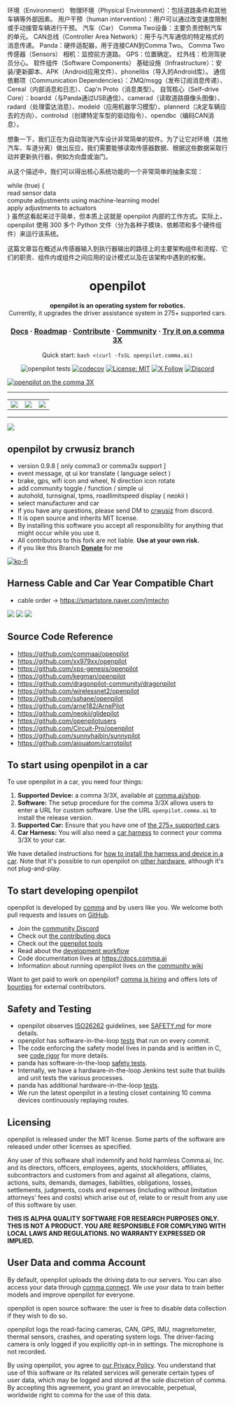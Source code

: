 环境（Environment）
物理环境（Physical Environment）：包括道路条件和其他车辆等外部因素。
用户干预（human intervention）：用户可以通过改变速度限制或手动接管车辆进行干预。
汽车（Car）
Comma Two设备：主要负责控制汽车的单元。
CAN总线（Controller Area Network）：用于与汽车通信的特定格式的消息传递。
Panda：硬件适配器，用于连接CAN到Comma Two。
Comma Two传感器（Sensors）
相机：监控前方道路。
GPS：位置确定。
红外线：检测驾驶员分心。
软件组件（Software Components）
基础设施（Infrastructure）：安装/更新脚本、APK（Android应用文件）、phonelibs（导入的Android库）。
通信依赖项（Communication Dependencies）：ZMQ/msgg（发布订阅消息传递）、Cereal（内部消息和日志）、Cap'n Proto（消息类型）。
自驾核心（Self-drive Core）：boardd（与Panda通过USB通信）、camerad（读取道路摄像头图像）、radard（处理雷达消息）、modeld（应用机器学习模型）、plannerd（决定车辆应去的方向）、controlsd（创建特定车型的驱动指令）、opendbc（编码CAN消息）。


想象一下，我们正在为自动驾驶汽车设计非常简单的软件。为了让它对环境（其他汽车、车道分离）做出反应，我们需要能够读取传感器数据、根据这些数据采取行动并更新执行器，例如方向盘或油门。

从这个描述中，我们可以得出核心系统功能的一个非常简单的抽象实现：

while (true) { <br>
  read sensor data <br>
  compute adjustments using machine-learning model <br>
  apply adjustments to actuators <br>
}
虽然这看起来过于简单，但本质上这就是 openpilot 内部的工作方式。实际上，openpilot 使用 300 多个 Python 文件（分为各种子模块、依赖项和多个硬件组件）来运行该系统。

这篇文章旨在概述从传感器输入到执行器输出的路径上的主要架构组件和流程、它们的职责、组件内或组件之间应用的设计模式以及在该架构中遇到的权衡。

<div align="center" style="text-align: center;">

<h1>openpilot</h1>

<p>
  <b>openpilot is an operating system for robotics.</b>
  <br>
  Currently, it upgrades the driver assistance system in 275+ supported cars.
</p>

<h3>
  <a href="https://docs.comma.ai">Docs</a>
  <span> · </span>
  <a href="https://docs.comma.ai/contributing/roadmap/">Roadmap</a>
  <span> · </span>
  <a href="https://github.com/commaai/openpilot/blob/master/docs/CONTRIBUTING.md">Contribute</a>
  <span> · </span>
  <a href="https://discord.comma.ai">Community</a>
  <span> · </span>
  <a href="https://comma.ai/shop">Try it on a comma 3X</a>
</h3>

Quick start: `bash <(curl -fsSL openpilot.comma.ai)`

![openpilot tests](https://github.com/commaai/openpilot/actions/workflows/selfdrive_tests.yaml/badge.svg)
[![codecov](https://codecov.io/gh/commaai/openpilot/branch/master/graph/badge.svg)](https://codecov.io/gh/commaai/openpilot)
[![License: MIT](https://img.shields.io/badge/License-MIT-yellow.svg)](LICENSE)
[![X Follow](https://img.shields.io/twitter/follow/comma_ai)](https://x.com/comma_ai)
[![Discord](https://img.shields.io/discord/469524606043160576)](https://discord.comma.ai)

</div>

[![openpilot on the comma 3X](https://github.com/commaai/openpilot/assets/8762862/f09e6d29-db2d-4179-80c2-51e8d92bdb5c)](https://comma.ai/shop/comma-3x)

---
<table>
  <tr>
    <td><a href="https://youtu.be/NmBfgOanCyk" title="Video By Greer Viau"><img src="https://github.com/commaai/openpilot/assets/8762862/2f7112ae-f748-4f39-b617-fabd689c3772"></a></td>
    <td><a href="https://youtu.be/VHKyqZ7t8Gw" title="Video By Logan LeGrand"><img src="https://github.com/commaai/openpilot/assets/8762862/92351544-2833-40d7-9e0b-7ef7ae37ec4c"></a></td>
    <td><a href="https://youtu.be/SUIZYzxtMQs" title="A drive to Taco Bell"><img src="https://github.com/commaai/openpilot/assets/8762862/05ceefc5-2628-439c-a9b2-89ce77dc6f63"></a></td>
  </tr>
</table>

---

[![](https://i.imgur.com/TMtVMV8.png)](#)


openpilot by crwusiz branch
------
 * version 0.9.8 [ only comma3 or comma3x support ]
 * event message, qt ui kor translate ( language select )
 * brake, gps, wifi icon and wheel, N direction icon rotate
 * add community toggle / function / simple ui
 * autohold, turnsignal, tpms, roadlimitspeed display ( neokii )
 * select manufacturer and car
 * If you have any questions, please send DM to [crwusiz](https://discord.com/channels/@me) from discord.
 * It is open source and inherits MIT license.
 * By installing this software you accept all responsibility for anything that might occur while you use it.
 * All contributors to this fork are not liable. <b>Use at your own risk.</b>
 * if you like this Branch <b> [Donate](https://paypal.me/crwusiz) </b> for me

[![ko-fi](https://ko-fi.com/img/githubbutton_sm.svg)](https://ko-fi.com/J3J4RXA92)

## Harness Cable and Car Year Compatible Chart

 * cable order -> https://smartstore.naver.com/jmtechn

[![](https://i.imgur.com/v3cvfeF.png)](#)
[![](https://i.imgur.com/uIH0dQA.png)](#)
[![](https://i.imgur.com/6rxOQbQ.jpg)](#)

## Source Code Reference
 * https://github.com/commaai/openpilot
 * https://github.com/xx979xx/openpilot
 * https://github.com/xps-genesis/openpilot
 * https://github.com/kegman/openpilot
 * https://github.com/dragonpilot-community/dragonpilot
 * https://github.com/wirelessnet2/openpilot
 * https://github.com/sshane/openpilot
 * https://github.com/arne182/ArnePilot
 * https://github.com/neokii/glidepilot
 * https://github.com/openpilotusers
 * https://github.com/Circuit-Pro/openpilot
 * https://github.com/sunnyhaibin/sunnypilot
 * https://github.com/ajouatom/carrotpilot


To start using openpilot in a car
------

To use openpilot in a car, you need four things:
1. **Supported Device:** a comma 3/3X, available at [comma.ai/shop](https://comma.ai/shop/comma-3x).
2. **Software:** The setup procedure for the comma 3/3X allows users to enter a URL for custom software. Use the URL `openpilot.comma.ai` to install the release version.
3. **Supported Car:** Ensure that you have one of [the 275+ supported cars](docs/CARS.md).
4. **Car Harness:** You will also need a [car harness](https://comma.ai/shop/car-harness) to connect your comma 3/3X to your car.

We have detailed instructions for [how to install the harness and device in a car](https://comma.ai/setup). Note that it's possible to run openpilot on [other hardware](https://blog.comma.ai/self-driving-car-for-free/), although it's not plug-and-play.

To start developing openpilot
------

openpilot is developed by [comma](https://comma.ai/) and by users like you. We welcome both pull requests and issues on [GitHub](http://github.com/commaai/openpilot).

* Join the [community Discord](https://discord.comma.ai)
* Check out [the contributing docs](docs/CONTRIBUTING.md)
* Check out the [openpilot tools](tools/)
* Read about the [development workflow](docs/WORKFLOW.md)
* Code documentation lives at https://docs.comma.ai
* Information about running openpilot lives on the [community wiki](https://github.com/commaai/openpilot/wiki)

Want to get paid to work on openpilot? [comma is hiring](https://comma.ai/jobs#open-positions) and offers lots of [bounties](docs/BOUNTIES.md) for external contributors.

Safety and Testing
----

* openpilot observes [ISO26262](https://en.wikipedia.org/wiki/ISO_26262) guidelines, see [SAFETY.md](docs/SAFETY.md) for more details.
* openpilot has software-in-the-loop [tests](.github/workflows/selfdrive_tests.yaml) that run on every commit.
* The code enforcing the safety model lives in panda and is written in C, see [code rigor](https://github.com/commaai/panda#code-rigor) for more details.
* panda has software-in-the-loop [safety tests](https://github.com/commaai/panda/tree/master/tests/safety).
* Internally, we have a hardware-in-the-loop Jenkins test suite that builds and unit tests the various processes.
* panda has additional hardware-in-the-loop [tests](https://github.com/commaai/panda/blob/master/Jenkinsfile).
* We run the latest openpilot in a testing closet containing 10 comma devices continuously replaying routes.

Licensing
------

openpilot is released under the MIT license. Some parts of the software are released under other licenses as specified.

Any user of this software shall indemnify and hold harmless Comma.ai, Inc. and its directors, officers, employees, agents, stockholders, affiliates, subcontractors and customers from and against all allegations, claims, actions, suits, demands, damages, liabilities, obligations, losses, settlements, judgments, costs and expenses (including without limitation attorneys’ fees and costs) which arise out of, relate to or result from any use of this software by user.

**THIS IS ALPHA QUALITY SOFTWARE FOR RESEARCH PURPOSES ONLY. THIS IS NOT A PRODUCT.
YOU ARE RESPONSIBLE FOR COMPLYING WITH LOCAL LAWS AND REGULATIONS.
NO WARRANTY EXPRESSED OR IMPLIED.**

User Data and comma Account
------

By default, openpilot uploads the driving data to our servers. You can also access your data through [comma connect](https://connect.comma.ai/). We use your data to train better models and improve openpilot for everyone.

openpilot is open source software: the user is free to disable data collection if they wish to do so.

openpilot logs the road-facing cameras, CAN, GPS, IMU, magnetometer, thermal sensors, crashes, and operating system logs.
The driver-facing camera is only logged if you explicitly opt-in in settings. The microphone is not recorded.

By using openpilot, you agree to [our Privacy Policy](https://comma.ai/privacy). You understand that use of this software or its related services will generate certain types of user data, which may be logged and stored at the sole discretion of comma. By accepting this agreement, you grant an irrevocable, perpetual, worldwide right to comma for the use of this data.

